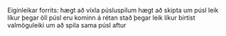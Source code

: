 Eiginleikar forrits:
  hægt að víxla púsluspilum
  hægt að skipta um púsl
  leik líkur þegar öll púsl eru kominn á rétan stað
  þegar leik líkur birtist valmöguleiki um að spila sama púsl aftur
